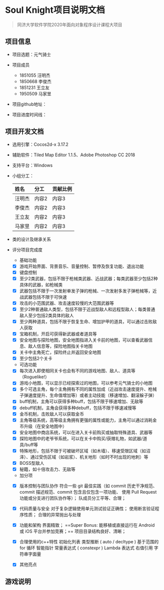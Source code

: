 # Soul Knight项目说明文档
>同济大学软件学院2020年面向对象程序设计课程大项目
## 项目信息

* 项目选题：元气骑士

* 项目成员   

  * 1851055 汪明杰  
  * 1850668 李俊杰  
  * 1851231 王立友  
  * 1950509 马家昱

* 项目github地址：

* 项目进度时间线：

## 项目开发文档
* 选用引擎：Cocos2d-x 3.17.2

* 辅助软件：Tiled Map Editor 1.1.5、Adobe Photoshop CC 2018

* 支持平台：Windows

* 小组分工：

  姓名    |  分工   |  贡献比例 
  :-----|:---------------|:-----
  汪明杰| 内容2    |  内容3
  李俊杰| 内容2    |  内容3
  王立友| 内容2    |  内容3
  马家昱| 内容2    |  内容3

* 类的设计及继承关系

* 评分项目完成度

  * 基础功能
   * [x] 游戏开始界⾯、背景⾳乐、⾳量控制、暂停及恢复功能、退出功能
   * [x] 键盘控制
   * [x] ⾄少2类武器，包括不限于枪械类武器、近战武器；每类武器⾄少包括2种具体的武器，如枪械类
   * [x] 武器包括不限于⼀次发射单发⼦弹的枪械、⼀次发射多发⼦弹枪械等，近战武器包括不限于可快速
   * [x] 攻击的⼩范围武器、攻击速度较慢的⼤范围武器等
   * [x] ⾄少2种普通敌⼈类型，包括不限于近战型敌⼈和远程型敌⼈；每类普通敌⼈⾄少包括2类具体的敌⼈
   * [x] ⾄少两种道具，包括不限于恢复⽣命、增加护甲的道具，可以通过击败敌⼈获取
   * [x] 宝箱机制，开启可获得新武器或者道具等
   * [x] 安全地图与探险地图，安全地图指进⼊关卡前的地图，可以查看武器信息、敌⼈信息等，探险地图指关卡地图
   * [x] 关卡中主⻆死亡，探险终⽌并返回安全地图
   * [x] ⾄少包括2个关卡
   
  * 可选功能
   * [x] 每次进⼊即使相同关卡也会有不同的游戏地图、敌⼈、道具等（Roguelike!）
   * [x] 游戏⼩地图，可以显示已经探索过的地图，可以参考元⽓骑⼠的⼩地图
   * [x] 多个可选主⻆，每个主⻆拥有不同的属性加成（近战攻击速度提升、枪械⼦弹速度提升、⽣命值增加等）或者主动技能（移速增加、翻滚躲⼦弹）
   * [x] buff机制，主⻆可以获得多种buff，包括不限于移速增加、⽆敌等
   * [x] debuff机制，主⻆会获得多种debuff，包括不限于移速减慢等
   * [x] ⾦币机制，击败敌⼈可以获取⾦币
   * [x] 主⻆等级系统，⾼等级主⻆拥有更强的属性或能⼒，主⻆可以通过消耗⾦币升级（在安全地图中）
   * [x] 安全地图中商店系统，可以在进⼊关卡前购买或抽取特殊道具、武器等
   * [x] 探险地图中的⽼爷爷系统，可以在关卡中购买/获赠礼物，如武器/道具/buff等
   * [x] 特殊地形，包括不限于可被破坏区域（如⽊墙）、移速受限区域（如沼泽）、通过受伤区域（如岩浆）、机关地形（如时不时出现的地刺）等
   * [x] BOSS型敌⼈
   * [x] 秘籍，如⼗倍攻击⼒、⽆敌等
   
  * 加分项
   * [x] 版本控制与团队协作
         符合⼀些 git 最佳实践（如 commit 历史⼲净规范、commit 描述规范、commit 包含且仅包含⼀项功能、
         使⽤ Pull Request 功能或分⽀进⾏团队协作等）；
          队成员分⼯平等、合理；
   * [x] 代码质量与安全
         对于复杂逻辑使⽤单元测试验证正确性；
         使⽤断⾔验证程序性质；
         合理的异常抛出与处理
   * [x] 功能和架构
         界⾯精致；
         ==Super Bonus: 能移植或直接运⾏在 Android 或 iOS 平台并参加竞赛；==
         项⽬⽬录结构良好、清晰；
   * [x] 合理使用的c++特性
         初始化列表
         类型推断 ( auto / decltype )
         基于范围的 for 循环
         智能指针
         常量表达式 ( constexpr )
         Lambda 表达式
         右值引⽤
         字符串字⾯量
   * [X] 其他亮点
 
 
## 游戏说明



